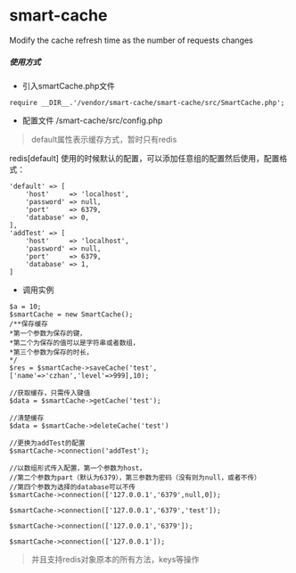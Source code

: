 # smart-cache
Modify the cache refresh time as the number of requests changes

##### 使用方式
* 引入smartCache.php文件
```
require __DIR__.'/vendor/smart-cache/smart-cache/src/SmartCache.php';
```
* 配置文件 /smart-cache/src/config.php

> default属性表示缓存方式，暂时只有redis

redis[default] 使用的时候默认的配置，可以添加任意组的配置然后使用，配置格式：
```
'default' => [
    'host'     => 'localhost',
    'password' => null,
    'port'     => 6379,
    'database' => 0,
],
'addTest' => [
    'host'     => 'localhost',
    'password' => null,
    'port'     => 6379,
    'database' => 1,
]
```
* 调用实例
```
$a = 10;
$smartCache = new SmartCache();
/**保存缓存
*第一个参数为保存的键，
*第二个为保存的值可以是字符串或者数组，
*第三个参数为保存的时长，
*/
$res = $smartCache->saveCache('test',['name'=>'czhan','level'=>999],10);

//获取缓存，只需传入键值
$data = $smartCache->getCache('test');

//清楚缓存
$data = $smartCache->deleteCache('test')

//更换为addTest的配置
$smartCache->connection('addTest');

//以数组形式传入配置，第一个参数为host，
//第二个参数为part（默认为6379），第三参数为密码（没有则为null，或者不传）
//第四个参数为选择的database可以不传
$smartCache->connection(['127.0.0.1','6379',null,0]);

$smartCache->connection(['127.0.0.1','6379','test']);

$smartCache->connection(['127.0.0.1','6379']);

$smartCache->connection(['127.0.0.1']);

```
> 并且支持redis对象原本的所有方法，keys等操作
